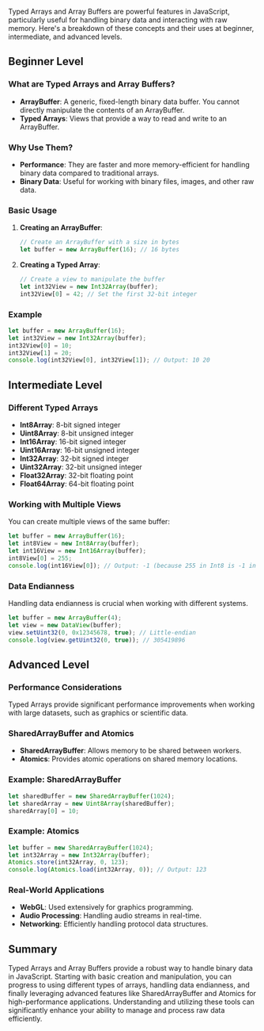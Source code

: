 Typed Arrays and Array Buffers are powerful features in JavaScript, particularly useful for handling binary data and interacting with raw memory. Here's a breakdown of these concepts and their uses at beginner, intermediate, and advanced levels.

## Beginner Level

### What are Typed Arrays and Array Buffers?
- **ArrayBuffer**: A generic, fixed-length binary data buffer. You cannot directly manipulate the contents of an ArrayBuffer.
- **Typed Arrays**: Views that provide a way to read and write to an ArrayBuffer.

### Why Use Them?
- **Performance**: They are faster and more memory-efficient for handling binary data compared to traditional arrays.
- **Binary Data**: Useful for working with binary files, images, and other raw data.

### Basic Usage

1. **Creating an ArrayBuffer**:
    ```javascript
    // Create an ArrayBuffer with a size in bytes
    let buffer = new ArrayBuffer(16); // 16 bytes
    ```

2. **Creating a Typed Array**:
    ```javascript
    // Create a view to manipulate the buffer
    let int32View = new Int32Array(buffer);
    int32View[0] = 42; // Set the first 32-bit integer
    ```

### Example
```javascript
let buffer = new ArrayBuffer(16);
let int32View = new Int32Array(buffer);
int32View[0] = 10;
int32View[1] = 20;
console.log(int32View[0], int32View[1]); // Output: 10 20
```

## Intermediate Level

### Different Typed Arrays
- **Int8Array**: 8-bit signed integer
- **Uint8Array**: 8-bit unsigned integer
- **Int16Array**: 16-bit signed integer
- **Uint16Array**: 16-bit unsigned integer
- **Int32Array**: 32-bit signed integer
- **Uint32Array**: 32-bit unsigned integer
- **Float32Array**: 32-bit floating point
- **Float64Array**: 64-bit floating point

### Working with Multiple Views
You can create multiple views of the same buffer:
```javascript
let buffer = new ArrayBuffer(16);
let int8View = new Int8Array(buffer);
let int16View = new Int16Array(buffer);
int8View[0] = 255;
console.log(int16View[0]); // Output: -1 (because 255 in Int8 is -1 in Int16)
```

### Data Endianness
Handling data endianness is crucial when working with different systems.
```javascript
let buffer = new ArrayBuffer(4);
let view = new DataView(buffer);
view.setUint32(0, 0x12345678, true); // Little-endian
console.log(view.getUint32(0, true)); // 305419896
```

## Advanced Level

### Performance Considerations
Typed Arrays provide significant performance improvements when working with large datasets, such as graphics or scientific data.

### SharedArrayBuffer and Atomics
- **SharedArrayBuffer**: Allows memory to be shared between workers.
- **Atomics**: Provides atomic operations on shared memory locations.

### Example: SharedArrayBuffer
```javascript
let sharedBuffer = new SharedArrayBuffer(1024);
let sharedArray = new Uint8Array(sharedBuffer);
sharedArray[0] = 10;
```

### Example: Atomics
```javascript
let buffer = new SharedArrayBuffer(1024);
let int32Array = new Int32Array(buffer);
Atomics.store(int32Array, 0, 123);
console.log(Atomics.load(int32Array, 0)); // Output: 123
```

### Real-World Applications
- **WebGL**: Used extensively for graphics programming.
- **Audio Processing**: Handling audio streams in real-time.
- **Networking**: Efficiently handling protocol data structures.

## Summary

Typed Arrays and Array Buffers provide a robust way to handle binary data in JavaScript. Starting with basic creation and manipulation, you can progress to using different types of arrays, handling data endianness, and finally leveraging advanced features like SharedArrayBuffer and Atomics for high-performance applications. Understanding and utilizing these tools can significantly enhance your ability to manage and process raw data efficiently.